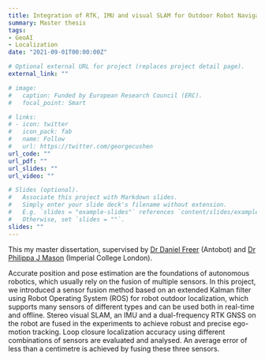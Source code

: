 ```yaml
---
title: Integration of RTK, IMU and visual SLAM for Outdoor Robot Navigation
summary: Master thesis
tags:
- GeoAI
- Localization
date: "2021-09-01T00:00:00Z"

# Optional external URL for project (replaces project detail page).
external_link: ""

# image:
#   caption: Funded by European Research Council (ERC).
#   focal_point: Smart

# links:
# - icon: twitter
#   icon_pack: fab
#   name: Follow
#   url: https://twitter.com/georgecushen
url_code: ""
url_pdf: ""
url_slides: ""
url_video: ""

# Slides (optional).
#   Associate this project with Markdown slides.
#   Simply enter your slide deck's filename without extension.
#   E.g. `slides = "example-slides"` references `content/slides/example-slides.md`.
#   Otherwise, set `slides = ""`.
slides: ""
---
```


This my master dissertation, supervised by [Dr Daniel Freer](https://scholar.google.co.uk/citations?user=waOzSEQAAAAJ) (Antobot) and [Dr Philippa J Mason](http://www.imperial.ac.uk/people/p.j.mason/research.html) (Imperial College London).

Accurate position and pose estimation are the foundations of autonomous robotics, which usually rely on the fusion of multiple sensors. In this project, we introduced a sensor fusion method based on an extended Kalman filter using Robot Operating System (ROS) for robot outdoor localization, which supports many sensors of different types and can be used both in real-time and offline. Stereo visual SLAM, an IMU and a dual-frequency RTK GNSS on the robot are fused in the experiments to achieve robust and precise ego-motion tracking. Loop closure localization accuracy using different combinations of sensors are evaluated and analysed. An average error of less than a centimetre is achieved by fusing these three sensors.
